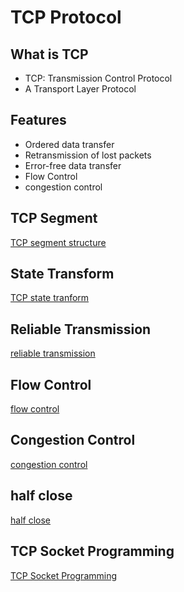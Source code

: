 # TCP Protocol

## What is TCP

- TCP: Transmission Control Protocol
- A Transport Layer Protocol

## Features

- Ordered data transfer
- Retransmission of lost packets
- Error-free data transfer
- Flow Control
- congestion control

## TCP Segment

[TCP segment structure](tcp-message-header-sturture.md)

## State Transform

[TCP state tranform](tcp-status.md)

## Reliable Transmission

[reliable transmission](computer-network-reliable-transmission.md)

## Flow Control

[flow control](computer-network-tcp-flow-control.md)

## Congestion Control

[congestion control](computer-network-tcp-congestion-control.md)

## half close

[half close](computer-network-tcp-half-close.md)

## TCP Socket Programming

[TCP Socket Programming](computer-network-tcp-socket-programming.md)
